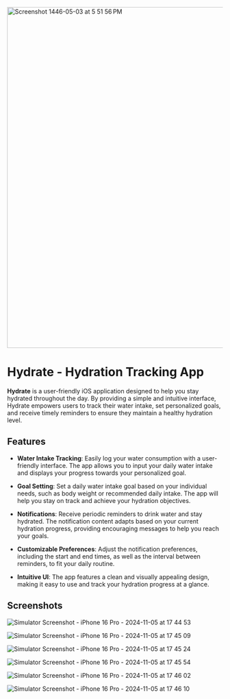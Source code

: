 
<img width="796" alt="Screenshot 1446-05-03 at 5 51 56 PM" src="https://github.com/user-attachments/assets/5454651c-bd14-48dd-8f0e-7c037b05955a">



# Hydrate - Hydration Tracking App

**Hydrate** is a user-friendly iOS application designed to help you stay hydrated throughout the day. By providing a simple and intuitive interface, Hydrate empowers users to track their water intake, set personalized goals, and receive timely reminders to ensure they maintain a healthy hydration level.

## Features

- **Water Intake Tracking**: Easily log your water consumption with a user-friendly interface. The app allows you to input your daily water intake and displays your progress towards your personalized goal.

- **Goal Setting**: Set a daily water intake goal based on your individual needs, such as body weight or recommended daily intake. The app will help you stay on track and achieve your hydration objectives.

- **Notifications**: Receive periodic reminders to drink water and stay hydrated. The notification content adapts based on your current hydration progress, providing encouraging messages to help you reach your goals.

- **Customizable Preferences**: Adjust the notification preferences, including the start and end times, as well as the interval between reminders, to fit your daily routine.

- **Intuitive UI**: The app features a clean and visually appealing design, making it easy to use and track your hydration progress at a glance.

## Screenshots

![Simulator Screenshot - iPhone 16 Pro - 2024-11-05 at 17 44 53](https://github.com/user-attachments/assets/4c682e8e-c3a5-4dd0-a240-1815c196980b)

![Simulator Screenshot - iPhone 16 Pro - 2024-11-05 at 17 45 09](https://github.com/user-attachments/assets/23fa1165-2603-4aed-b60f-55251e87b584)

![Simulator Screenshot - iPhone 16 Pro - 2024-11-05 at 17 45 24](https://github.com/user-attachments/assets/619e7ca1-9f18-48af-a54d-a04e579bf5d0)

![Simulator Screenshot - iPhone 16 Pro - 2024-11-05 at 17 45 54](https://github.com/user-attachments/assets/ae4b12d5-35ee-4ee9-ab19-629241d35b58)

![Simulator Screenshot - iPhone 16 Pro - 2024-11-05 at 17 46 02](https://github.com/user-attachments/assets/ddbb5c55-0371-4b28-8e10-33148474438f)

![Simulator Screenshot - iPhone 16 Pro - 2024-11-05 at 17 46 10](https://github.com/user-attachments/assets/e1b4df24-ef55-4282-af3e-9049fb78e3a8)

